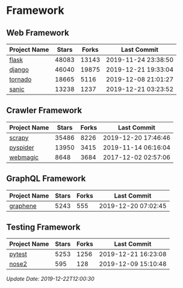 # Framework

## Web Framework

| Project Name | Stars | Forks | Last Commit |
| ------------ | ----- | ----- | ----------- |
| [flask](https://github.com/pallets/flask) | 48083 | 13143 | 2019-11-24 23:38:50 |
| [django](https://github.com/django/django) | 46040 | 19875 | 2019-12-21 19:33:04 |
| [tornado](https://github.com/tornadoweb/tornado) | 18665 | 5116 | 2019-12-08 21:01:27 |
| [sanic](https://github.com/huge-success/sanic) | 13238 | 1237 | 2019-12-21 03:23:52 |

## Crawler Framework

| Project Name | Stars | Forks | Last Commit |
| ------------ | ----- | ----- | ----------- |
| [scrapy](https://github.com/scrapy/scrapy) | 35486 | 8226 | 2019-12-20 17:46:46 |
| [pyspider](https://github.com/binux/pyspider) | 13950 | 3415 | 2019-11-14 06:16:04 |
| [webmagic](https://github.com/code4craft/webmagic) | 8648 | 3684 | 2017-12-02 02:57:06 |

## GraphQL Framework

| Project Name | Stars | Forks | Last Commit |
| ------------ | ----- | ----- | ----------- |
| [graphene](https://github.com/graphql-python/graphene) | 5243 | 555 | 2019-12-20 07:02:45 |

## Testing Framework

| Project Name | Stars | Forks | Last Commit |
| ------------ | ----- | ----- | ----------- |
| [pytest](https://github.com/pytest-dev/pytest) | 5253 | 1256 | 2019-12-21 16:23:08 |
| [nose2](https://github.com/nose-devs/nose2) | 595 | 128 | 2019-12-09 15:10:48 |

*Update Date: 2019-12-22T12:00:30*